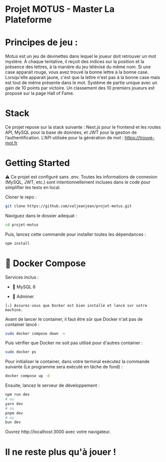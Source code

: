 # Projet MOTUS - Master La Plateforme

# Principes de jeu :

Motus est un jeu de devinettes dans lequel le joueur doit retrouver un mot mystère. À chaque tentative, il reçoit des indices sur la position et la présence des lettres, à la manière du jeu télévisé du même nom. Si une case apparait rouge, vous avez trouvé la bonne lettre à la bonne case. Lorsqu'elle apparait jaune, c'est que la lettre n'est pas à la bonne case mais est tout de même présente dans le mot. Système de partie unique avec un gain de 10 points par victoire. Un classement des 10 premiers joueurs est proposé sur la page Hall of Fame.

# Stack

Ce projet repose sur la stack suivante : Next.js pour le frontend et les routes API, MySQL pour la base de données, et JWT pour la gestion de l’authentification. L'API utilisée pour la génération de mot : https://trouve-mot.fr

# Getting Started

⚠️ Ce projet est configuré sans .env. Toutes les informations de connexion (MySQL, JWT, etc.) sont intentionnellement incluses dans le code pour simplifier les tests en local.

Cloner le repo :

```bash
git clone https://github.com/valjeanjean/projet-motus.git
```

Naviguez dans le dossier adequat :

```bash
cd projet-motus
```

Puis, lancez cette commande pour installer toutes les dépendances :

```bash
npm install
```

# 🐳 Docker Compose

Services inclus :

   - 🐬 MySQL 8

   - 🧾 Adminer

    [⚠️] Assurez-vous que Docker est bien installé et lancé sur votre machine.

Avant de lancer le container, il faut être sûr que Docker n'ait pas de container lancé :

```bash
sudo docker compose down -v
```

Puis vérifier que Docker ne soit pas utilisé pour d'autres container :

```bash
sudo docker ps
```


Pour initialiser le container, dans votre terminal exécutez la commande suivante (Le programme sera exécuté en tâche de fond) :

```bash
docker compose up -d
```

Ensuite, lancez le serveur de développement :

```bash
npm run dev
# ou
yarn dev
# ou
pnpm dev
# ou
bun dev
```

Ouvrez http://localhost:3000 avec votre navigateur.
# Il ne reste plus qu'à jouer !

